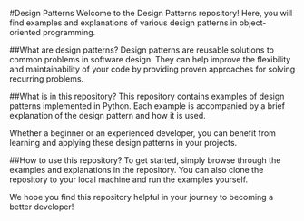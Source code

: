 #Design Patterns
Welcome to the Design Patterns repository! Here, you will find examples and explanations of various design patterns in object-oriented programming.

##What are design patterns?
Design patterns are reusable solutions to common problems in software design. They can help improve the flexibility and maintainability of your code by providing proven approaches for solving recurring problems.

##What is in this repository?
This repository contains examples of design patterns implemented in Python. Each example is accompanied by a brief explanation of the design pattern and how it is used.

Whether a beginner or an experienced developer, you can benefit from learning and applying these design patterns in your projects.

##How to use this repository?
To get started, simply browse through the examples and explanations in the repository. You can also clone the repository to your local machine and run the examples yourself.

We hope you find this repository helpful in your journey to becoming a better developer!
